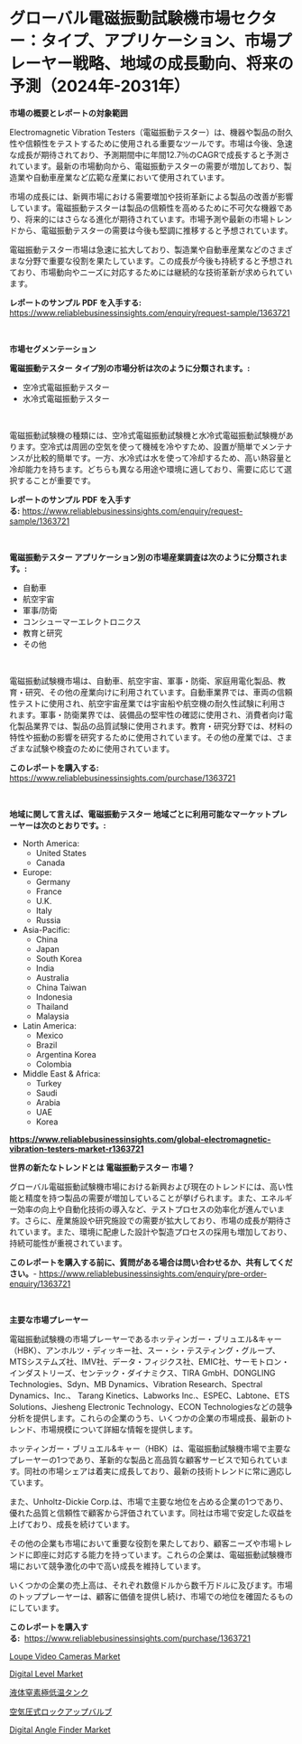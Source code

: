 <p><h1>グローバル電磁振動試験機市場セクター：タイプ、アプリケーション、市場プレーヤー戦略、地域の成長動向、将来の予測（2024年-2031年）</h1></p><p><strong>市場の概要とレポートの対象範囲</strong></p>
<p><p>Electromagnetic Vibration Testers（電磁振動テスター）は、機器や製品の耐久性や信頼性をテストするために使用される重要なツールです。市場は今後、急速な成長が期待されており、予測期間中に年間12.7％のCAGRで成長すると予測されています。最新の市場動向から、電磁振動テスターの需要が増加しており、製造業や自動車産業など広範な産業において使用されています。</p><p>市場の成長には、新興市場における需要増加や技術革新による製品の改善が影響しています。電磁振動テスターは製品の信頼性を高めるために不可欠な機器であり、将来的にはさらなる進化が期待されています。市場予測や最新の市場トレンドから、電磁振動テスターの需要は今後も堅調に推移すると予想されています。</p><p>電磁振動テスター市場は急速に拡大しており、製造業や自動車産業などのさまざまな分野で重要な役割を果たしています。この成長が今後も持続すると予想されており、市場動向やニーズに対応するためには継続的な技術革新が求められています。</p></p>
<p><strong>レポートのサンプル PDF を入手する:</strong> <a href="https://www.reliablebusinessinsights.com/enquiry/request-sample/1363721">https://www.reliablebusinessinsights.com/enquiry/request-sample/1363721</a></p>
<p>&nbsp;</p>
<p><strong>市場セグメンテーション</strong></p>
<p><strong>電磁振動テスター タイプ別の市場分析は次のように分類されます。:</strong></p>
<p><ul><li>空冷式電磁振動テスター</li><li>水冷式電磁振動テスター</li></ul></p>
<p>&nbsp;</p>
<p><p>電磁振動試験機の種類には、空冷式電磁振動試験機と水冷式電磁振動試験機があります。空冷式は周囲の空気を使って機械を冷やすため、設置が簡単でメンテナンスが比較的簡単です。一方、水冷式は水を使って冷却するため、高い熱容量と冷却能力を持ちます。どちらも異なる用途や環境に適しており、需要に応じて選択することが重要です。</p></p>
<p><strong>レポートのサンプル PDF を入手する:</strong>&nbsp;<a href="https://www.reliablebusinessinsights.com/enquiry/request-sample/1363721">https://www.reliablebusinessinsights.com/enquiry/request-sample/1363721</a></p>
<p>&nbsp;</p>
<p><strong> 電磁振動テスター アプリケーション別の市場産業調査は次のように分類されます。:</strong></p>
<p><ul><li>自動車</li><li>航空宇宙</li><li>軍事/防衛</li><li>コンシューマーエレクトロニクス</li><li>教育と研究</li><li>その他</li></ul></p>
<p>&nbsp;</p>
<p><p>電磁振動試験機市場は、自動車、航空宇宙、軍事・防衛、家庭用電化製品、教育・研究、その他の産業向けに利用されています。自動車業界では、車両の信頼性テストに使用され、航空宇宙産業では宇宙船や航空機の耐久性試験に利用されます。軍事・防衛業界では、装備品の堅牢性の確認に使用され、消費者向け電化製品業界では、製品の品質試験に使用されます。教育・研究分野では、材料の特性や振動の影響を研究するために使用されています。その他の産業では、さまざまな試験や検査のために使用されています。</p></p>
<p><strong>このレポートを購入する:</strong>&nbsp; <a href="https://www.reliablebusinessinsights.com/purchase/1363721">https://www.reliablebusinessinsights.com/purchase/1363721</a></p>
<p>&nbsp;</p>
<p><strong>地域に関して言えば、電磁振動テスター 地域ごとに利用可能なマーケットプレーヤーは次のとおりです。:</strong></p>
<p><ul>
    <li>
        North America:
        <ul>
            <li>United States</li>
            <li>Canada</li>
        </ul>
    </li>
    <li>
        Europe:
        <ul>
            <li>Germany</li>
            <li>France</li>
            <li>U.K.</li>
            <li>Italy</li>
            <li>Russia</li>
        </ul>
    </li>
    <li>
        Asia-Pacific:
        <ul>
            <li>China</li>
            <li>Japan</li>
            <li>South Korea</li>
            <li>India</li>
            <li>Australia</li>
            <li>China Taiwan</li>
            <li>Indonesia</li>
            <li>Thailand</li>
            <li>Malaysia</li>
        </ul>
    </li>
    <li>
        Latin America:
        <ul>
            <li>Mexico</li>
            <li>Brazil</li>
            <li>Argentina Korea</li>
            <li>Colombia</li>
        </ul>
    </li>
    <li>
        Middle East & Africa:
        <ul>
            <li>Turkey</li>
            <li>Saudi</li>
            <li>Arabia</li>
            <li>UAE</li>
            <li>Korea</li>
        </ul>
    </li>
    </ul></p>
<p><strong><a href="https://www.reliablebusinessinsights.com/global-electromagnetic-vibration-testers-market-r1363721">https://www.reliablebusinessinsights.com/global-electromagnetic-vibration-testers-market-r1363721</a></strong>&nbsp;</p>
<p><strong>世界の新たなトレンドとは 電磁振動テスター 市場？</strong></p>
<p><p>グローバル電磁振動試験機市場における新興および現在のトレンドには、高い性能と精度を持つ製品の需要が増加していることが挙げられます。また、エネルギー効率の向上や自動化技術の導入など、テストプロセスの効率化が進んでいます。さらに、産業施設や研究施設での需要が拡大しており、市場の成長が期待されています。また、環境に配慮した設計や製造プロセスの採用も増加しており、持続可能性が重視されています。</p></p>
<p><strong>このレポートを購入する前に、質問がある場合は問い合わせるか、共有してください。</strong>- <a href="https://www.reliablebusinessinsights.com/enquiry/pre-order-enquiry/1363721">https://www.reliablebusinessinsights.com/enquiry/pre-order-enquiry/1363721</a></p>
<p>&nbsp;</p>
<p><strong>主要な市場プレーヤー</strong></p>
<p><p>電磁振動試験機の市場プレーヤーであるホッティンガー・ブリュエル&キャー（HBK）、アンホルツ・ディッキー社、スー・シ・テスティング・グループ、MTSシステムズ社、IMV社、データ・フィジクス社、EMIC社、サーモトロン・インダストリーズ、センテック・ダイナミクス、TIRA GmbH、DONGLING Technologies、Sdyn、MB Dynamics、Vibration Research、Spectral Dynamics、Inc.、 Tarang Kinetics、Labworks Inc.、ESPEC、Labtone、ETS Solutions、Jiesheng Electronic Technology、ECON Technologiesなどの競争分析を提供します。これらの企業のうち、いくつかの企業の市場成長、最新のトレンド、市場規模について詳細な情報を提供します。</p><p>ホッティンガー・ブリュエル&キャー（HBK）は、電磁振動試験機市場で主要なプレーヤーの1つであり、革新的な製品と高品質な顧客サービスで知られています。同社の市場シェアは着実に成長しており、最新の技術トレンドに常に適応しています。</p><p>また、Unholtz-Dickie Corp.は、市場で主要な地位を占める企業の1つであり、優れた品質と信頼性で顧客から評価されています。同社は市場で安定した収益を上げており、成長を続けています。</p><p>その他の企業も市場において重要な役割を果たしており、顧客ニーズや市場トレンドに即座に対応する能力を持っています。これらの企業は、電磁振動試験機市場において競争激化の中で高い成長を維持しています。</p><p>いくつかの企業の売上高は、それぞれ数億ドルから数千万ドルに及びます。市場のトッププレーヤーは、顧客に価値を提供し続け、市場での地位を確固たるものにしています。</p></p>
<p><strong>このレポートを購入する:</strong>&nbsp;&nbsp;<a href="https://www.reliablebusinessinsights.com/purchase/1363721">https://www.reliablebusinessinsights.com/purchase/1363721</a></p>
<p><p><a href="https://issuu.com/reportprime-2/docs/loupe-video-cameras-market-size-2030.pptx">Loupe Video Cameras Market</a></p><p><a href="https://github.com/globismark/Market-Research-Report-List-3/blob/main/digital-level-market.md">Digital Level Market</a></p><p><a href="https://github.com/MosesSpinka1914/Market-Research-Report-List-2/blob/main/7758764108573.md">液体窒素極低温タンク</a></p><p><a href="https://github.com/bevdtkn4419963/Market-Research-Report-List-2/blob/main/4625397108572.md">空気圧式ロックアップバルブ</a></p><p><a href="https://github.com/bobicer/Market-Research-Report-List-3/blob/main/digital-angle-finder-market.md">Digital Angle Finder Market</a></p></p>